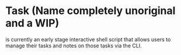 # Task (Name completely unoriginal and a WIP) 

<name> is currently an early stage interactive shell script that allows users to manage their tasks and notes on those tasks via the CLI.


